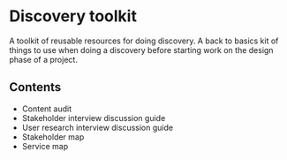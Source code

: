 # Discovery toolkit
A toolkit of reusable resources for doing discovery. A back to basics kit of things to use when doing a discovery before starting work on the design phase of a project.

## Contents
- Content audit
- Stakeholder interview discussion guide
- User research interview discussion guide
- Stakeholder map
- Service map
